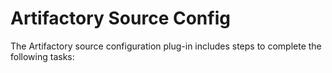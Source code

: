 
# Artifactory Source Config


The Artifactory source configuration plug-in includes steps to complete the following tasks:
